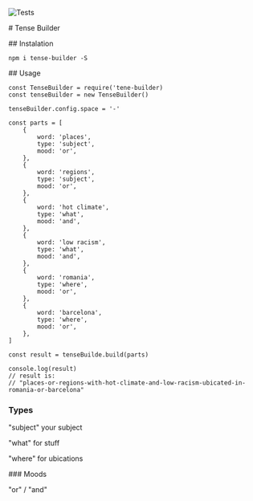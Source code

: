 ![Tests](https://github.com/rescodeio/tense-builder/workflows/Tests/badge.svg)

# Tense Builder

## Instalation

`npm i tense-builder -S`

## Usage

```
const TenseBuilder = require('tene-builder)
const tenseBuilder = new TenseBuilder()

tenseBuilder.config.space = '-'

const parts = [
    {
        word: 'places',
        type: 'subject',
        mood: 'or',
    },
    {
        word: 'regions',
        type: 'subject',
        mood: 'or',
    },
    {
        word: 'hot climate',
        type: 'what',
        mood: 'and',
    },
    {
        word: 'low racism',
        type: 'what',
        mood: 'and',
    },
    {
        word: 'romania',
        type: 'where',
        mood: 'or',
    },
    {
        word: 'barcelona',
        type: 'where',
        mood: 'or',
    },
]

const result = tenseBuilde.build(parts)

console.log(result)
// result is: 
// "places-or-regions-with-hot-climate-and-low-racism-ubicated-in-romania-or-barcelona"
```

### Types

"subject" your subject

"what" for stuff

"where" for ubications

### Moods

"or" / "and"